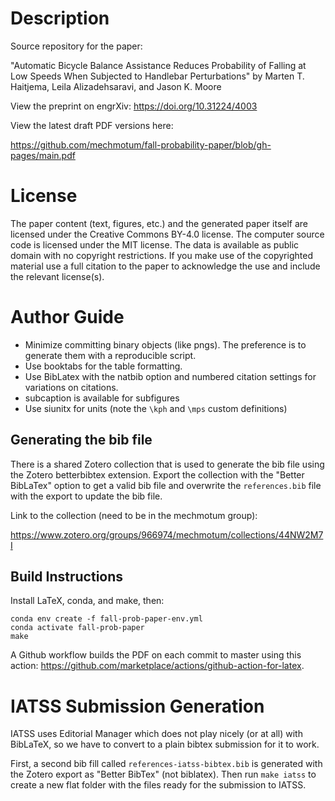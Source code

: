 # Description

Source repository for the paper:

"Automatic Bicycle Balance Assistance Reduces Probability of Falling at Low
Speeds When Subjected to Handlebar Perturbations" by Marten T. Haitjema, Leila
Alizadehsaravi, and Jason K. Moore

View the preprint on engrXiv: https://doi.org/10.31224/4003

View the latest draft PDF versions here:

https://github.com/mechmotum/fall-probability-paper/blob/gh-pages/main.pdf

# License

The paper content (text, figures, etc.) and the generated paper itself are
licensed under the Creative Commons BY-4.0 license. The computer source code is
licensed under the MIT license. The data is available as public domain with no
copyright restrictions. If you make use of the copyrighted material use a full
citation to the paper to acknowledge the use and include the relevant
license(s).

# Author Guide

- Minimize committing binary objects (like pngs). The preference is to generate
  them with a reproducible script.
- Use booktabs for the table formatting.
- Use BibLatex with the natbib option and numbered citation settings for
  variations on citations.
- subcaption is available for subfigures
- Use siunitx for units (note the `\kph` and `\mps` custom definitions)

## Generating the bib file

There is a shared Zotero collection that is used to generate the bib file using
the Zotero betterbibtex extension. Export the collection with the "Better
BibLaTex" option to get a valid bib file and overwrite the `references.bib`
file with the export to update the bib file.

Link to the collection (need to be in the mechmotum group):

https://www.zotero.org/groups/966974/mechmotum/collections/44NW2M7I

## Build Instructions

Install LaTeX, conda, and make, then:

```
conda env create -f fall-prob-paper-env.yml
conda activate fall-prob-paper
make
```

A Github workflow builds the PDF on each commit to master using this action:
https://github.com/marketplace/actions/github-action-for-latex.

# IATSS Submission Generation

IATSS uses Editorial Manager which does not play nicely (or at all) with
BibLaTeX, so we have to convert to a plain bibtex submission for it to work.

First, a second bib fill called `references-iatss-bibtex.bib` is generated with
the Zotero export as "Better BibTex" (not biblatex). Then run `make iatss` to
create a new flat folder with the files ready for the submission to IATSS.
